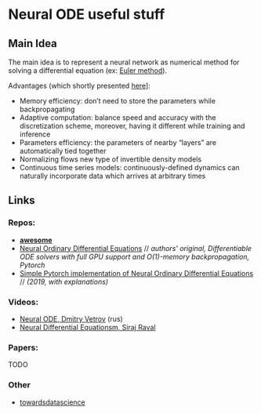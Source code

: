# Neural ODE useful stuff

## Main Idea

The main idea is to represent a neural network as numerical method for solving a differential equation (ex: [Euler method](https://en.wikipedia.org/wiki/Euler_method)).

Advantages (which shortly presented [here](https://towardsdatascience.com/neural-odes-breakdown-of-another-deep-learning-breakthrough-3e78c7213795)]:

* Memory efficiency: don’t need to store the parameters while backpropagating
* Adaptive computation: balance speed and accuracy with the discretization scheme, moreover, having it different while training and inference
* Parameters efficiency: the parameters of nearby “layers” are automatically tied together
* Normalizing flows new type of invertible density models
* Continuous time series models: continuously-defined dynamics can naturally incorporate data which arrives at arbitrary times


## Links

### Repos: 

* [**awesome**](https://github.com/Zymrael/awesome-neural-ode)
* [Neural Ordinary Differential Equations](https://github.com/rtqichen/torchdiffeq) // *authors' original, Differentiable ODE solvers with full GPU support and O(1)-memory backpropagation, Pytorch*
* [Simple Pytorch implementation of Neural Ordinary Differential Equations](https://github.com/msurtsukov/neural-ode) // *(2019, with explanations)*

### Videos:

* [Neural ODE, Dmitry Vetrov](https://www.youtube.com/watch?v=8yJekeeGp_I) (rus)
* [Neural Differential Equationsm, Siraj Raval](https://www.youtube.com/watch?v=AD3K8j12EIE&t=1487s)

### Papers:

TODO

### Other

* [towardsdatascience](https://towardsdatascience.com/neural-odes-breakdown-of-another-deep-learning-breakthrough-3e78c7213795)